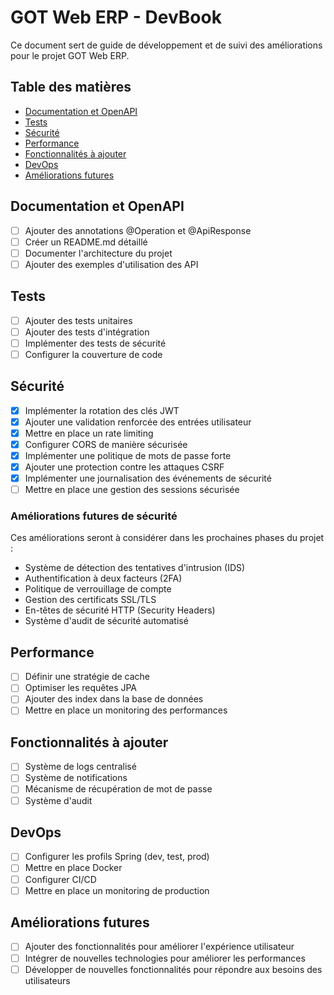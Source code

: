 # GOT Web ERP - DevBook

Ce document sert de guide de développement et de suivi des améliorations pour le projet GOT Web ERP.

## Table des matières
- [Documentation et OpenAPI](#documentation-et-openapi)
- [Tests](#tests)
- [Sécurité](#sécurité)
- [Performance](#performance)
- [Fonctionnalités à ajouter](#fonctionnalités-à-ajouter)
- [DevOps](#devops)
- [Améliorations futures](#améliorations-futures)

## Documentation et OpenAPI
- [ ] Ajouter des annotations @Operation et @ApiResponse
- [ ] Créer un README.md détaillé
- [ ] Documenter l'architecture du projet
- [ ] Ajouter des exemples d'utilisation des API

## Tests
- [ ] Ajouter des tests unitaires
- [ ] Ajouter des tests d'intégration
- [ ] Implémenter des tests de sécurité
- [ ] Configurer la couverture de code

## Sécurité
- [x] Implémenter la rotation des clés JWT
- [x] Ajouter une validation renforcée des entrées utilisateur
- [x] Mettre en place un rate limiting
- [x] Configurer CORS de manière sécurisée
- [x] Implémenter une politique de mots de passe forte
- [x] Ajouter une protection contre les attaques CSRF
- [x] Implémenter une journalisation des événements de sécurité
- [ ] Mettre en place une gestion des sessions sécurisée

### Améliorations futures de sécurité
Ces améliorations seront à considérer dans les prochaines phases du projet :
- Système de détection des tentatives d'intrusion (IDS)
- Authentification à deux facteurs (2FA)
- Politique de verrouillage de compte
- Gestion des certificats SSL/TLS
- En-têtes de sécurité HTTP (Security Headers)
- Système d'audit de sécurité automatisé

## Performance
- [ ] Définir une stratégie de cache
- [ ] Optimiser les requêtes JPA
- [ ] Ajouter des index dans la base de données
- [ ] Mettre en place un monitoring des performances

## Fonctionnalités à ajouter
- [ ] Système de logs centralisé
- [ ] Système de notifications
- [ ] Mécanisme de récupération de mot de passe
- [ ] Système d'audit

## DevOps
- [ ] Configurer les profils Spring (dev, test, prod)
- [ ] Mettre en place Docker
- [ ] Configurer CI/CD
- [ ] Mettre en place un monitoring de production

## Améliorations futures
- [ ] Ajouter des fonctionnalités pour améliorer l'expérience utilisateur
- [ ] Intégrer de nouvelles technologies pour améliorer les performances
- [ ] Développer de nouvelles fonctionnalités pour répondre aux besoins des utilisateurs
